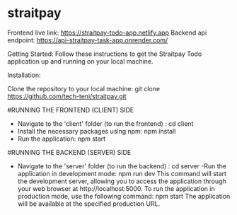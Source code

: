 # straitpay
Frontend live link:  https://straitpay-todo-app.netlify.app 
Backend api endpoint: https://api-straitpay-task-app.onrender.com/


Getting Started: Follow these instructions to get the Straitpay Todo application up and running on your local machine.

Installation:

Clone the repository to your local machine: git clone https://github.com/tech-teni/straitpay.git

#RUNNING THE FRONTEND (CLIENT) SIDE
- Navigate to the 'client' folder (to run the frontend) : cd client
- Install the necessary packages using npm: npm install
- Run the application: npm start



#RUNNING THE BACKEND (SERVER) SIDE
- Navigate to the 'server' folder (to run the backend) : cd server
-Run the application in development mode: npm run dev This command will start the development server, allowing you to access the application through your web browser at http://localhost:5000.
To run the application in production mode, use the following command: npm start The application will be available at the specified production URL.
